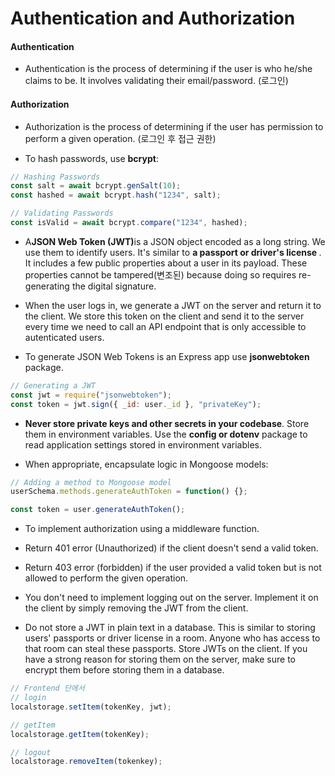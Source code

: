 # Authentication and Authorization

#### Authentication

- Authentication is the process of determining if the user is who he/she claims to be. It involves validating their email/password. (로그인)

#### Authorization

- Authorization is the process of determining if the user has permission to perform a given operation. (로그인 후 접근 권한)

- To hash passwords, use <b>bcrypt</b>:

```javascript
// Hashing Passwords
const salt = await bcrypt.genSalt(10);
const hashed = await bcrypt.hash("1234", salt);

// Validating Passwords
const isValid = await bcrypt.compare("1234", hashed);
```

- A<b>JSON Web Token (JWT)</b>is a JSON object encoded as a long string. We use them to identify users. It's similar to <b> a passport or driver's license </b>. It includes a few public properties about a user in its payload. These properties cannot be tampered(변조된) because doing so requires re-generating the digital signature.

- When the user logs in, we generate a JWT on the server and return it to the client. We store this token on the client and send it to the server every time we need to call an API endpoint that is only accessible to autenticated users.

- To generate JSON Web Tokens is an Express app use <b>jsonwebtoken</b> package.

```javascript
// Generating a JWT
const jwt = require("jsonwebtoken");
const token = jwt.sign({ _id: user._id }, "privateKey");
```

- <b>Never store private keys and other secrets in your codebase</b>. Store them in environment variables. Use the <b>config or dotenv</b> package to read application settings stored in environment variables.

- When appropriate, encapsulate logic in Mongoose models:

```javascript
// Adding a method to Mongoose model
userSchema.methods.generateAuthToken = function() {};

const token = user.generateAuthToken();
```

- To implement authorization using a middleware function.
- Return 401 error (Unauthorized) if the client doesn't send a valid token.
- Return 403 error (forbidden) if the user provided a valid token but is not allowed to perform the given operation.

- You don't need to implement logging out on the server. Implement it on the client by simply removing the JWT from the client.

- Do not store a JWT in plain text in a database. This is similar to storing users' passports or driver license in a room. Anyone who has access to that room can steal these passports. Store JWTs on the client. If you have a strong reason for storing them on the server, make sure to encrypt them before storing them in a database.

```javascript
// Frontend 단에서
// login
localstorage.setItem(tokenKey, jwt);

// getItem
localstorage.getItem(tokenKey);

// logout
localstorage.removeItem(tokenkey);
```
